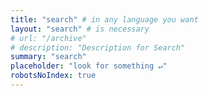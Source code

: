 ```yaml
---
title: "search" # in any language you want
layout: "search" # is necessary
# url: "/archive"
# description: "Description for Search"
summary: "search"
placeholder: "look for something ↵"
robotsNoIndex: true
---
```


